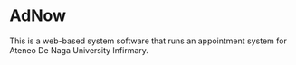 # AdNow
This is a web-based system software that runs an appointment system for Ateneo De Naga University Infirmary.
